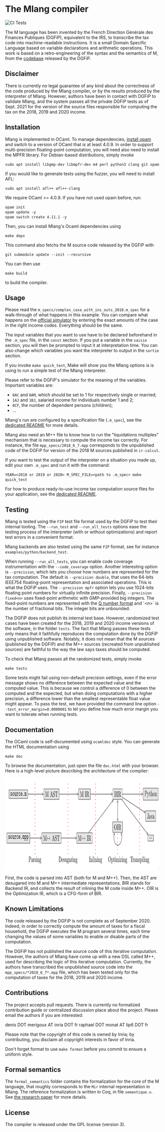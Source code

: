 # The Mlang compiler

![CI Tests](https://github.com/MLanguage/mlang/actions/workflows/check_correctness.yml/badge.svg)

The M language has been invented by the French Direction Générale des Finances
Publiques (DGFiP), equivalent to the IRS, to transcribe the tax code into machine-readable
instructions. It is a small Domain Specific Language based on variable
declarations and arithmetic operations. This work is based on a retro-engineering
of the syntax and the semantics of M, from the [codebase](https://framagit.org/dgfip/ir-calcul)
released by the DGFiP.

## Disclaimer

There is currently no legal guarantee of any kind about the correctness of the code
produced by the Mlang compiler, or by the results produced by the interpreter of
Mlang. However, authors have been in contact with DGFiP to validate Mlang, and
the system passes all the private DGFiP tests as of Sept. 2021 for the version
of the source files responsible for computing the tax on the 2018, 2019 and 2020 income.

## Installation

Mlang is implemented in OCaml. To manage dependencies,
[install opam](https://opam.ocaml.org/doc/Install.html) and switch to a version
of OCaml that is at least 4.0.9. In order to support multi-precision floating-point
computation, you will need also need to install the MPFR library. For Debian-based
distributions, simply invoke

    sudo apt install libgmp-dev libmpfr-dev m4 perl python3 clang git opam

If you would like to generate tests using the fuzzer, you will need to install AFL:

    sudo apt install afl++ afl++-clang

We require OCaml >= 4.0.9. If you have not used opam before, run:

    opam init
    opam update -y
    opam switch create 4.11.1 -y


Then, you can install Mlang's Ocaml dependencies using

    make deps

This command also fetchs the M source code released by the DGFiP with

    git submodule update --init --recursive

You can then use

    make build

to build the compiler.

## Usage

Please read the `m_specs/complex_case_with_ins_outs_2018.m_spec` for a walk-through
of what happens in this example. You can compare what happens on the
[official simulator](https://www3.impots.gouv.fr/simulateur/calcul_impot/2019/simplifie/index.htm)
by entering the exact amounts of the case in the right income codes. Everything should be the same.

The input variables that you want to use have to be declared beforehand in the `.m_spec`
file, in the `const` section. If you put a variable in the `saisie` section, you will then be
prompted to input it at interpretation time. You can also change which variables you want the
interpreter to output in the `sortie` section.

If you invoke `make quick_test`, Make will show you the Mlang options is is
using to run a simple test of the Mlang interpreter.

Please refer to the DGFiP's simulator for the meaning of the variables. Important variables are:

* `0AC` and `0AM`, which should be set to 1 for respectively single or married;
* `1AJ` and `1BJ`, salaried income for individuals number 1 and 2;
* `0CF`, the number of dependent persons (children);
* ...

Mlang's run are configured by a specification file (`.m_spec`), see the
[dedicated README](m_specs/README.md) for more details.

Mlang also need an M++ file to know how to run the "liquidations multiples"
mechanism that is necessary to compute the income tax correctly. For instance, the file
`mpp_specs/2018_6_7.mpp` corresponds to the unpublished code of the DGFiP
for version of the 2018 M sources published in `ir-calcul`.

If you want to test the output of the interpreter on a situation you made up,
edit your own `.m_spec` and run it with the command:

    YEAR=<2018 or 2019 or 2020> M_SPEC_FILE=<path to .m_spec> make quick_test

For how to produce ready-to-use income tax computation
source files for your application, see the
[dedicated README](examples/README.md).


## Testing

Mlang is tested using the `FIP` test file format used by the DGFiP to test
their internal tooling. The `--run_test` and `--run_all_tests` options ease
the testing process of the interpreter (with or without optimizations) and
report test errors in a convenient format.

Mlang backends are also tested using the same `FIP` format, see for instance
`examples/python/backend_test`.

When running `--run_all_tests`, you can enable code coverage instrumentation
with the `--code_coverage` option. Another interesting option is `--precision`,
which lets you choose how numbers are represented for the tax computation.
The default is `--precision double`, that uses the 64-bits IEEE754 floating-point
representation and associated operations. This is what the DGFiP uses. The
`--precision mpfr` option lets you use 1024-bits floating point numbers for
virtually infinite precision. Finally, `--precision fixed<n>` uses
fixed-point arithmetic with GMP-provided big integers. The fixed-point numbers
are represented with the [Q number format](https://en.wikipedia.org/wiki/Q_(number_format))
and `<n>` is the number of fractional bits. The integer bits are unbounded.

The DGFiP does not publish its internal test base. However, randomized test
cases have been created for the 2018, 2019 and 2020 income versions of the software, in the
folder `tests`. The fact that Mlang passes these tests only means that
it faithfully reproduces the computation done by the DGFiP using unpublished
software. Notably, it does not mean that the M sources (published by the
DGFiP) and the M++ sources (recreated from unpublished sources) are faithful to
the way the law says taxes should be computed.

To check that Mlang passes all the randomized tests, simply invoke

    make tests

Some tests might fail using non-default precision settings, even if the error
message shows no difference between the expected value and the computed value.
This is because we control a difference of 0 between the computed and the
expected, but when doing computations with a higher precision, a difference
lower than the smallest representable float value might appear. To pass the test,
we have provided the command line option `--test_error_margin=0.0000001` to
let you define how much error margin you want to tolerate when running tests.

## Documentation

The OCaml code is self-documented using `ocamldoc` style. You can generate the HTML
documentation using

    make doc

To browse the documentation, just open the file `doc.html` with your browser. Here
is a high-level picture describing the architecture of the compiler:

<center>
<img src="doc/architecture.png" alt="Architecture" height="300"/>
</center>

First, the code is parsed into AST (both for M and M++). Then, the AST are
desugared into M and M++ intermediate representations. BIR stands for Backend
IR, and collects the result of inlining the M code inside M++. OIR is the
Optimization IR, which is a CFG-form of BIR.

## Known Limitations

The code released by the DGFiP is not complete as of September 2020. Indeed,
in order to correctly compute the amount of taxes for a fiscal household, the DGFiP
executes the M program several times, each time changing the values of some variables
to enable or disable parts of the computation.

The DGFiP has not published the source code of this iterative computation. However,
the authors of Mlang have come up with a new DSL called M++, used for describing
the logic of this iterative computation. Currently, the authors have transcribed
the unpublished source code into the `mpp_specs/*2018_6_7*.mpp` file, which has been tested only
for the computation of taxes for the 2018, 2019 and 2020 income.

## Contributions

The project accepts pull requests. There is currently no formalized contribution
guide or centralized discussion place about the project. Please email the authors
if you are interested:

  denis DOT merigoux AT inria DOT fr
  raphael DOT monat AT lip6 DOT fr

Please note that the copyright of this code is owned by Inria; by contributing,
you disclaim all copyright interests in favor of Inria.

Don't forget format to use `make format` before you commit to ensure a uniform style.

## Formal semantics

The `formal_semantics` folder contains the formalization for the core of the
M language, that roughly corresponds to the `Mir` internal representation in Mlang.
The reference formalization is written in Coq, in file `semantique.v`.
See [the research paper](https://hal.inria.fr/hal-03002266) for
more details.

## License

The compiler is released under the GPL license (version 3).
